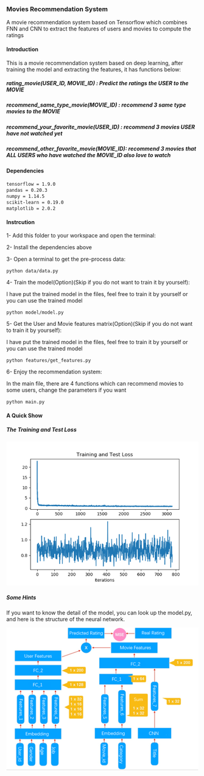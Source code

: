 ### Movies Recommendation System

A movie recommendation system based on Tensorflow which combines FNN and CNN to extract the features of users and movies to compute the ratings

#### Introduction

This is a movie recommendation system based on deep learning, after training the model and extracting the features, it has functions below:

##### rating_movie(USER_ID, MOVIE_ID) : Predict the ratings the USER to the MOVIE

##### recommend_same_type_movie(MOVIE_ID) : recommend 3 same type movies to the MOVIE

##### recommend_your_favorite_movie(USER_ID) : recommend 3 movies USER have not watched yet

##### recommend_other_favorite_movie(MOVIE_ID): recommend 3 movies that ALL USERS who have watched the MOVIE_ID also love to watch

#### Dependencies

```
tensorflow = 1.9.0
pandas = 0.20.3
numpy = 1.14.5
scikit-learn = 0.19.0
matplotlib = 2.0.2
```

#### Instrcution

1- Add this folder to your workspace and open the terminal:


2- Install the dependencies above

3- Open a terminal to get the pre-process data:
```
python data/data.py
```

4- Train the model(Option)(Skip if you do not want to train it by yourself):

I have put the trained model in the files, feel free to train it by yourself or you can use the trained model
```
python model/model.py
```

5- Get the User and Movie features matrix(Option)(Skip if you do not want to train it by yourself):

I have put the trained model in the files, feel free to train it by yourself or you can use the trained model
```
python features/get_features.py
```

6- Enjoy the recommendation system:

In the main file, there are 4 functions which can recommend movies to some users, change the parameters if you want
```
python main.py
```

#### A Quick Show

##### The Training and Test Loss

![image](https://github.com/RenfeiChen/Recommendation-System/blob/master/Loss.png)

##### Some Hints

If you want to know the detail of the model, you can look up the model.py, and here is the structure of the neural network.

![image](https://github.com/RenfeiChen/Recommendation-System/blob/master/Structure.png)
